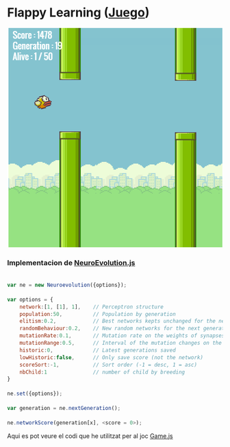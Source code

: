 # Flappy Learning ([Juego](http://keeta67.github.io))

![alt tag](https://github.com/Keeta67/keeta67.github.io/blob/main/img/flappy.png?raw=true)

### Implementacion de [NeuroEvolution.js](http://github.com/Keeta67/keeta67.github.io/blob/main/Neuroevolution.js)
```javascript

var ne = new Neuroevolution({options});

var options = {
    network:[1, [1], 1],    // Perceptron structure
    population:50,          // Population by generation
    elitism:0.2,            // Best networks kepts unchanged for the next generation (rate)
    randomBehaviour:0.2,    // New random networks for the next generation (rate)
    mutationRate:0.1,       // Mutation rate on the weights of synapses
    mutationRange:0.5,      // Interval of the mutation changes on the synapse weight
    historic:0,             // Latest generations saved
    lowHistoric:false,      // Only save score (not the network)
    scoreSort:-1,           // Sort order (-1 = desc, 1 = asc)
    nbChild:1               // number of child by breeding
}

ne.set({options});

var generation = ne.nextGeneration();

ne.networkScore(generation[x], <score = 0>);
```

Aqui es pot veure el codi que he utilitzat per al joc [Game.js](http://github.com/Keeta67/keeta67.github.io/blob/main/game.js)
